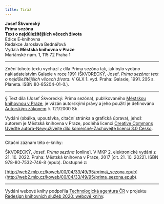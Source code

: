 ```yaml
---
title: Tiráž
---
```


**Josef Škvorecký**  
**Prima sezóna**  
**Text o nejdůležitějších věcech života**  
Edice E-knihovna  
Redakce Jaroslava Bednářová  
Vydala **Městská knihovna v Praze**  
Mariánské nám. 1, 115 72 Praha 1  
[^1]: Spolek válečných veteránů. _Pozn. red._  
[^2]: Zde odpočívá Karl von Weber, poručík c. a k. XVIII. Jízdního regimentu. Padl hrdinskou smrtí za císaře a vlast na něj nikdy nezapomene. _Pozn. red._  
[^3]: Ach! Krysař z Kostelce! _Pozn. red._  
[^4]: To je úplně magické. _Pozn. red._  
[^5]: Ale kde má flétnu? _Pozn. red._  
[^6]: Ach, to. _Pozn. red._  
[^7]: S tátou. _Pozn. red._  
[^8]: Táta je Rakušák. _Pozn. red._  
[^9]: Sukničkáři. _Pozn. red._  
[^10]: Strýček. _Pozn. red._  
[^11]: U vojenského hřbitova. _Pozn. red._  
[^12]: Americká filmová komedie z roku 1937. _Pozn. red._  
[^13]: Je to krysař z Kostelce? _Pozn. red._  
[^14]: Vy nevěříte mým kouzlům! _Pozn. red._  
[^15]: Nic jiného? _Pozn. red._  
[^16]: Není-liž pravda? _Pozn. red._  
[^17]: Darebák. _Pozn. red_  
[^18]: Omluvte mě na moment! _Pozn. red._  
[^19]: Ach ten. To byl někdo jiný. _Pozn. red._  
[^20]: Opravdu? A jak? _Pozn. red._  
[^21]: Vy mě milujete. To je vidět. _Pozn. red._  
[^22]: Teď pište. _Pozn. red._  
[^23]: Stát! _Pozn. red._  
[^24]: No jasně … slečna Weberová. _Pozn. red._  
[^25]: Zatraceně, znovu! _Pozn. red._  
[^26]: Ach tohle. To nic. _Pozn. red._  
[^27]: To bych zemřela. _Pozn. red._  
[^28]: Dusítko. _Pozn. red._  
[^29]: Ale ne na ústa! _Pozn. red._  
[^30]: Sám jste to řekl. _Pozn. red._  
[^31]: … pak mě miluje absolutně. _Pozn. red._  
[^32]: Jsem spojena s temnými silami… _Pozn. red._  
[^33]: No tak… četli jste to? _Pozn. red._  
[^34]: … pro kulturní činnost v protektorátu Čechy a Morava… _Pozn. red._  
[^35]: Čtěte nahlas. _Pozn. red._  
[^36]: …já nevím, ale mě se zdá, že tam žádné nejsou. _Pozn. red._  
[^37]: Žádné? Říkáte žádné? _Pozn. red._  
[^38]: Plněné modrými „kapry“ (v němčině Karpfen). _Pozn. red._  
[^39]: Plněná ryba, Danieli, je tradiční jídlo východoevropských Židů. Velmi chutné. _Pozn. red._  
[^40]: Radostí k síle – nacistická organizace KdF, jejímž cílem bylo ideologicky ovlivňovat a organizovat volný čas obyvatelstva. _Pozn. red._  
[^41]: … moji čeští pánové… _Pozn. red._  
[^42]: … zvrhlé umění – termín, který byl používán nacisty pro většinu moderního umění. _Pozn. red._  
[^43]: … krev a půda. _Pozn. red._  
[^44]: Prosím. _Pozn. red._  
[^45]: Co chcete? _Pozn. red._  
[^46]: Prosím… To je chyba. _Pozn. red._  
[^47]: A jaká chyba to má být? _Pozn. red._  
[^48]: Má tam být přehláska. _Pozn. red._  
[^49]: To je poetický obraz. _Pozn. red_.  
[^50]: Druh alpského tance. _Pozn. red._  
[^51]: Chlapci a dívky. _Pozn. red._  
[^52]: Zábavná kapela. _Pozn. red_.  
[^53]: Dechovka. _Pozn. red._  
[^54]: Teď je to mnohem hezčí. _Pozn. red._  
[^55]: Schváleno. _Pozn. red._  
[^56]: Školní písemná zkouška, kompozice (slang.) _Pozn. red._  
[^57]: Náhražku hlavy. _Pozn. red._  
[^58]: Ubytovávání. _Pozn. red._  
[^59]: Dobový název typu výstředně se oblékající a chovající dívky. _Pozn. red._  
V MKP 2. elektronické vydání z 21. 10. 2022.

***

Znění tohoto textu vychází z díla Prima sezóna tak, jak bylo vydáno nakladatelstvím Galaxie v roce 1991 (ŠKVORECKÝ, Josef. _Prima sezóna: text o nejdůležitějších věcech života_. V GLX 1. vyd. Praha: Galaxie, 1991. 205 s. Planeta. ISBN 80-85204-01-0.).

***

§
Text díla (Josef Škvorecký: Prima sezóna), publikovaného [Městskou knihovnou v Praze](http://www.mlp.cz/), je vázán autorskými právy a jeho použití je definováno  
[Autorským zákonem](https://www.mkcr.cz/predpisy-zakonu-709.html) č. 121/2000 Sb.


Vydání (obálka, upoutávka, citační stránka a grafická úprava), jehož autorem je Městská knihovna v Praze, podléhá licenci [Creative Commons Uveďte autora-Nevyužívejte dílo komerčně-Zachovejte licenci 3.0 Česko](http://creativecommons.org/licenses/by-nc-sa/3.0/cz/).

***

Citační záznam této e-knihy:

ŠKVORECKÝ, Josef. _Prima sezóna_ \[online\]. V MKP 2. elektronické vydání z 21. 10. 2022. Praha: Městská knihovna v Praze, 2017 \[cit. 21. 10. 2022]. ISBN 978-80-7532-746-8 (epub). Dostupné z:

[http://web2.mlp.cz/koweb/00/04/33/49/95/prima\_sezona.epub](http://web2.mlp.cz/koweb/00/04/33/49/95/prima_sezona.epub).

***

Vydání webové knihy podpořila [Technologická agentura ČR](https://www.tacr.cz/) v projektu [Redesign knihovních služeb 2020: webové knihy](https://starfos.tacr.cz/cs/project/TL04000391).